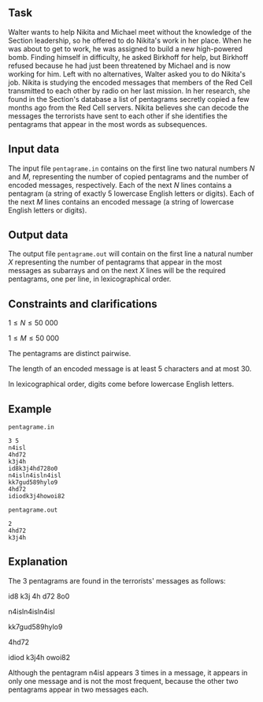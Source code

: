 ## Task

Walter wants to help Nikita and Michael meet without the knowledge of the Section leadership, so he offered to do Nikita's work in her place. When he was about to get to work, he was assigned to build a new high-powered bomb. Finding himself in difficulty, he asked Birkhoff for help, but Birkhoff refused because he had just been threatened by Michael and is now working for him. Left with no alternatives, Walter asked you to do Nikita's job. Nikita is studying the encoded messages that members of the Red Cell transmitted to each other by radio on her last mission. In her research, she found in the Section's database a list of pentagrams secretly copied a few months ago from the Red Cell servers. Nikita believes she can decode the messages the terrorists have sent to each other if she identifies the pentagrams that appear in the most words as subsequences.

## Input data

The input file `pentagrame.in` contains on the first line two natural numbers $N$ and $M$, representing the number of copied pentagrams and the number of encoded messages, respectively. Each of the next $N$ lines contains a pentagram (a string of exactly 5 lowercase English letters or digits). Each of the next $M$ lines contains an encoded message (a string of lowercase English letters or digits).

## Output data

The output file `pentagrame.out` will contain on the first line a natural number $X$ representing the number of pentagrams that appear in the most messages as subarrays and on the next $X$ lines will be the required pentagrams, one per line, in lexicographical order.

## Constraints and clarifications

$1 \leq N \leq 50\ 000$

$1 \leq M \leq 50\ 000$

The pentagrams are distinct pairwise. 

The length of an encoded message is at least 5 characters and at most 30.

In lexicographical order, digits come before lowercase English letters.

## Example

`pentagrame.in` 
```
3 5
n4isl
4hd72
k3j4h
id8k3j4hd728o0
n4isln4isln4isl
kk7gud589hylo9
4hd72
idiodk3j4howoi82
```

`pentagrame.out` 
```
2
4hd72
k3j4h
```

## Explanation

The 3 pentagrams are found in the terrorists' messages as follows:

id8 k3j 4h d72 8o0 

n4isln4isln4isl

kk7gud589hylo9

4hd72  

idiod k3j4h owoi82

Although the pentagram n4isl appears 3 times in a message, it appears in only one message and is not the most frequent, because the other two pentagrams appear in two messages each.